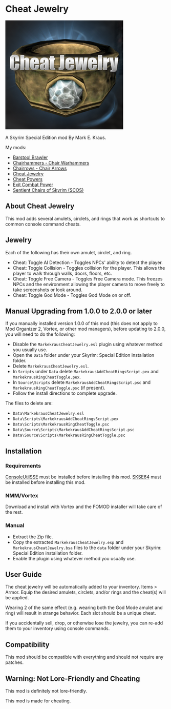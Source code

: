# Cheat Jewelry

![Cheat Jewelry](logo.png)

A Skyrim Special Edition mod By Mark E. Kraus.

My mods:

* [Barstool Brawler](https://www.nexusmods.com/skyrimspecialedition/mods/61354)
* [Chairhammers - Chair Warhammers](https://www.nexusmods.com/skyrimspecialedition/mods/61304)
* [Chairrows - Chair Arrows](https://www.nexusmods.com/skyrimspecialedition/mods/61168)
* [Cheat Jewelry](https://www.nexusmods.com/skyrimspecialedition/mods/58973)
* [Cheat Powers](https://www.nexusmods.com/skyrimspecialedition/mods/58892)
* [Exit Combat Power](https://www.nexusmods.com/skyrimspecialedition/mods/58651)
* [Sentient Chairs of Skyrim (SCOS)](https://www.nexusmods.com/skyrimspecialedition/mods/59604)

## About Cheat Jewelry

This mod adds several amulets, circlets, and rings that work as shortcuts to common console command cheats.

## Jewelry

Each of the following has their own amulet, circlet, and ring.

* Cheat: Toggle AI Detection - Toggles NPCs' ability to detect the player.
* Cheat: Toggle Collision - Toggles collision for the player. This allows the player to walk through walls, doors, floors, etc.
* Cheat: Toggle Free Camera - Toggles Free Camera mode. This freezes NPCs and the environment allowing the player camera to move freely to take screenshots or look around.
* Cheat: Toggle God Mode - Toggles God Mode on or off.

## Manual Upgrading from 1.0.0 to 2.0.0 or later

If you manually installed version 1.0.0 of this mod (this does not apply to Mod Organizer 2, Vortex, or other mod managers), before updating to 2.0.0, you will need to do the following:

* Disable the `MarkekrausCheatJewelry.esl` plugin using whatever method you usually use.
* Open the `Data` folder under your Skyrim: Special Edition installation folder.
* Delete `MarkekrausCheatJewelry.esl`.
* In `Scripts` under `Data` delete `MarkekrausAddCheatRingsScript.pex` and `MarkekrausRingCheatToggle.pex`.
* In `Source\Scripts` delete `MarkekrausAddCheatRingsScript.psc` and `MarkekrausRingCheatToggle.psc` (if present).
* Follow the install directions to complete upgrade.

The files to delete are:

* `Data\MarkekrausCheatJewelry.esl`
* `Data\Scripts\MarkekrausAddCheatRingsScript.pex`
* `Data\Scripts\MarkekrausRingCheatToggle.psc`
* `Data\Source\Scripts\MarkekrausAddCheatRingsScript.psc`
* `Data\Source\Scripts\MarkekrausRingCheatToggle.psc`

## Installation

### Requirements

[ConsoleUtilSSE](https://www.nexusmods.com/skyrimspecialedition/mods/24858) must be installed before installing this mod.
[SKSE64](https://skse.silverlock.org/) must be installed before installing this mod.

### NMM/Vortex

Download and install with Vortex and the FOMOD installer will take care of the rest.

### Manual

* Extract the Zip file.
* Copy the extracted `MarkekrausCheatJewelry.esp` and `MarkekrausCheatJewelry.bsa` files to the `data` folder under your Skyrim: Special Edition installation folder.
* Enable the plugin using whatever method you usually use.

## User Guide

The cheat jewelry will be automatically added to your inventory. Items > Armor. Equip the desired amulets, circlets, and/or rings and the cheat(s) will be applied.

Wearing 2 of the same effect (e.g. wearing both the God Mode amulet and ring) will result in strange behavior. Each slot should be a unique cheat.

If you accidentally sell, drop, or otherwise lose the jewelry, you can re-add them to your inventory using console commands.

## Compatibility

This mod should be compatible with everything and should not require any patches.

## Warning: Not Lore-Friendly and Cheating

This mod is definitely not lore-friendly.

This mod is made for cheating.
